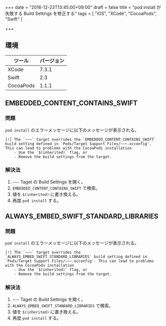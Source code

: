 +++
date = "2016-12-23T13:45:00+09:00"
draft = false
title = "pod install が失敗する Build Settings を修正する"
tags = [
    "iOS",
    "XCode",
    "CocoaPods",
    "Swift"
]

+++

## 環境

|ツール|バージョン|
|---|---|
|XCode|7.3.1|
|Swift|2.3|
|CocoaPods|1.1.1|

## EMBEDDED_CONTENT_CONTAINS_SWIFT

### 問題

`pod install` のエラーメッセージに以下のメッセージが表示される。

```
[!] The `~~~` target overrides the `EMBEDDED_CONTENT_CONTAINS_SWIFT` build setting defined in `Pods/Target Support Files/~~~.xcconfig'. This can lead to problems with the CocoaPods installation
    - Use the `$(inherited)` flag, or
    - Remove the build settings from the target.
```

### 解決法

1. `~~~` Taget の Build Settings を開く。
1.  `EMBEDDED_CONTENT_CONTAINS_SWIFT` で検索。
1. 値を `$(inherited)` に書き換える。
1. 再度 `pod install` する。


## ALWAYS_EMBED_SWIFT_STANDARD_LIBRARIES

### 問題

`pod install` のエラーメッセージに以下のメッセージが表示される。

```
[!] The `~~~` target overrides the `ALWAYS_EMBED_SWIFT_STANDARD_LIBRARIES` build setting defined in `Pods/Target Support Files/~~~.xcconfig'. This can lead to problems with the CocoaPods installation
    - Use the `$(inherited)` flag, or
    - Remove the build settings from the target.
```

### 解決法

1. `~~~` Taget の Build Settings を開く。
1.  `ALWAYS_EMBED_SWIFT_STANDARD_LIBRARIES` で検索。
1. 値を `$(inherited)` に書き換える。
1. 再度 `pod install` する。
